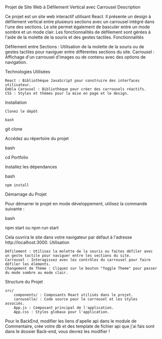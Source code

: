 Projet de Site Web à Défilement Vertical avec Carrousel
Description

Ce projet est un site web interactif utilisant React. Il présente un design à défilement vertical entre plusieurs sections avec un carrousel intégré dans l'une des sections. Le site permet également de basculer entre un mode sombre et un mode clair. Les fonctionnalités de défilement sont gérées à l'aide de la molette de la souris et des gestes tactiles.
Fonctionnalités

Défilement entre Sections : Utilisation de la molette de la souris ou de gestes tactiles pour naviguer entre différentes sections du site.
Carrousel : Affichage d'un carrousel d'images ou de contenu avec des options de navigation.

Technologies Utilisées

    React : Bibliothèque JavaScript pour construire des interfaces utilisateur.
    Embla Carousel : Bibliothèque pour créer des carrousels réactifs.
    CSS : Styles et thèmes pour la mise en page et le design.

Installation

    Clonez le dépôt

    bash

git clone 

Accédez au répertoire du projet

bash

cd Portfolio

Installez les dépendances

bash

    npm install

Démarrage du Projet

Pour démarrer le projet en mode développement, utilisez la commande suivante :

bash

npm start ou npm run start

Cela ouvrira le site dans votre navigateur par défaut à l'adresse http://localhost:3000.
Utilisation

    Défilement : Utilisez la molette de la souris ou faites défiler avec un geste tactile pour naviguer entre les sections du site.
    Carrousel : Interagissez avec les contrôles du carrousel pour faire défiler les éléments.
    Changement de Thème : Cliquez sur le bouton "Toggle Theme" pour passer du mode sombre au mode clair.

Structure du Projet

    src/
        components/ : Composants React utilisés dans le projet.
        carouselle/ : Code source pour le carrousel et les styles associés.
        App.js : Composant principal de l'application.
        App.css : Styles globaux pour l'application.

Pour le BackEnd, modifier les liens d'apelle api dans le module de Commentaire, crée votre db et des template de fichier api que j'ai fais sont dans le dossier Back-end, vous devrez les modifier !
